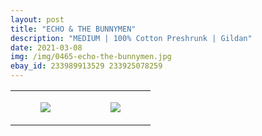 ```yaml
---
layout: post
title: "ECHO & THE BUNNYMEN"
description: "MEDIUM | 100% Cotton Preshrunk | Gildan"
date: 2021-03-08
img: /img/0465-echo-the-bunnymen.jpg
ebay_id: 233989913529 233925078259
---
```




<table style="width:100%;"><tr><td style="vertical-align:top;">
      <figure class="tmblr-full" data-orig-height="2048" data-orig-width="1365" data-orig-src="https://concertshirts.netlify.app/shirts/0465/0465-01.jpg"><img src="https://64.media.tumblr.com/77821b95666950e7870741ce77a7682c/0016f3b4936886e9-ea/s540x810/cd7bb734ae285011bff519b02d5db0f1d1979f49.jpg" data-orig-height="2048" data-orig-width="1365" data-orig-src="https://concertshirts.netlify.app/shirts/0465/0465-01.jpg"/></figure></td>
    <td style="vertical-align:top;">
      <figure class="tmblr-full" data-orig-height="2048" data-orig-width="1365" data-orig-src="https://concertshirts.netlify.app/shirts/0465/0465-02.jpg"><img src="https://64.media.tumblr.com/eff5c34ca79d7cea6fe646b028441adc/0016f3b4936886e9-4c/s540x810/bfb6dd6cf4d517dfdd425120f1f7812bc75f54f2.jpg" data-orig-height="2048" data-orig-width="1365" data-orig-src="https://concertshirts.netlify.app/shirts/0465/0465-02.jpg"/></figure></td>
  </tr></table>
